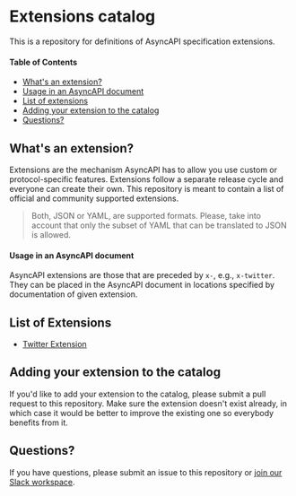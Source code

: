# Extensions catalog

This is a repository for definitions of AsyncAPI specification extensions.

#### Table of Contents

<!-- TOC depthFrom:2 depthTo:2 -->

- [What's an extension?](#whats-an-extension)
- [Usage in an AsyncAPI document](#usage-in-an-AsyncAPI-document)
- [List of extensions](#list-of-extensions)
- [Adding your extension to the catalog](#adding-your-extension-to-the-catalog)
- [Questions?](#questions)

<!-- /TOC -->

## What's an extension?

Extensions are the mechanism AsyncAPI has to allow you use custom or protocol-specific features. Extensions follow a separate release cycle and everyone can create their own. This repository is meant to contain a list of official and community supported extensions.

> Both, JSON or YAML, are supported formats. Please, take into account that only the subset of YAML that can be translated to JSON is allowed.


#### Usage in an AsyncAPI document
AsyncAPI extensions are those that are preceded by `x-`, e.g., `x-twitter`. They can be placed in the AsyncAPI document in locations specified by documentation of given extension.

## List of Extensions
- [Twitter Extension](./extensions/twitter/)

## Adding your extension to the catalog

If you'd like to add your extension to the catalog, please submit a pull request to this repository. Make sure the extension doesn't exist already, in which case it would be better to improve the existing one so everybody benefits from it.



## Questions?

If you have questions, please submit an issue to this repository or [join our Slack workspace](https://asyncapi.com/slack-invite).